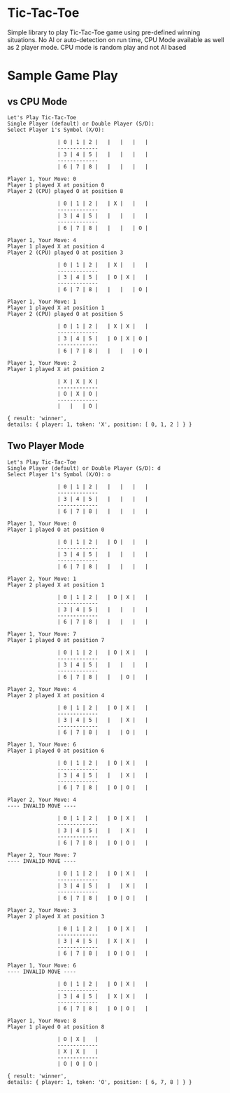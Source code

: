 # Tic-Tac-Toe
Simple library to play Tic-Tac-Toe game using pre-defined winning situations. No AI or auto-detection on run time, CPU Mode available as well as 2 player mode. CPU mode is random play and not AI based


# Sample Game Play 
## vs CPU Mode
    Let's Play Tic-Tac-Toe
    Single Player (default) or Double Player (S/D):
    Select Player 1's Symbol (X/O):

                    | 0 | 1 | 2 |   |   |   |   |
                    -------------
                    | 3 | 4 | 5 |   |   |   |   |
                    -------------
                    | 6 | 7 | 8 |   |   |   |   |

    Player 1, Your Move: 0
    Player 1 played X at position 0
    Player 2 (CPU) played O at position 8

                    | 0 | 1 | 2 |   | X |   |   |
                    -------------
                    | 3 | 4 | 5 |   |   |   |   |
                    -------------
                    | 6 | 7 | 8 |   |   |   | O |

    Player 1, Your Move: 4
    Player 1 played X at position 4
    Player 2 (CPU) played O at position 3

                    | 0 | 1 | 2 |   | X |   |   |
                    -------------
                    | 3 | 4 | 5 |   | O | X |   |
                    -------------
                    | 6 | 7 | 8 |   |   |   | O |

    Player 1, Your Move: 1
    Player 1 played X at position 1
    Player 2 (CPU) played O at position 5

                    | 0 | 1 | 2 |   | X | X |   |
                    -------------
                    | 3 | 4 | 5 |   | O | X | O |
                    -------------
                    | 6 | 7 | 8 |   |   |   | O |

    Player 1, Your Move: 2
    Player 1 played X at position 2

                    | X | X | X |
                    -------------
                    | O | X | O |
                    -------------
                    |   |   | O |

    { result: 'winner',
    details: { player: 1, token: 'X', position: [ 0, 1, 2 ] } }

## Two Player Mode

    Let's Play Tic-Tac-Toe
    Single Player (default) or Double Player (S/D): d
    Select Player 1's Symbol (X/O): o

                    | 0 | 1 | 2 |   |   |   |   |
                    -------------
                    | 3 | 4 | 5 |   |   |   |   |
                    -------------
                    | 6 | 7 | 8 |   |   |   |   |

    Player 1, Your Move: 0
    Player 1 played O at position 0

                    | 0 | 1 | 2 |   | O |   |   |
                    -------------
                    | 3 | 4 | 5 |   |   |   |   |
                    -------------
                    | 6 | 7 | 8 |   |   |   |   |

    Player 2, Your Move: 1
    Player 2 played X at position 1

                    | 0 | 1 | 2 |   | O | X |   |
                    -------------
                    | 3 | 4 | 5 |   |   |   |   |
                    -------------
                    | 6 | 7 | 8 |   |   |   |   |

    Player 1, Your Move: 7
    Player 1 played O at position 7

                    | 0 | 1 | 2 |   | O | X |   |
                    -------------
                    | 3 | 4 | 5 |   |   |   |   |
                    -------------
                    | 6 | 7 | 8 |   |   | O |   |

    Player 2, Your Move: 4
    Player 2 played X at position 4

                    | 0 | 1 | 2 |   | O | X |   |
                    -------------
                    | 3 | 4 | 5 |   |   | X |   |
                    -------------
                    | 6 | 7 | 8 |   |   | O |   |

    Player 1, Your Move: 6
    Player 1 played O at position 6

                    | 0 | 1 | 2 |   | O | X |   |
                    -------------
                    | 3 | 4 | 5 |   |   | X |   |
                    -------------
                    | 6 | 7 | 8 |   | O | O |   |

    Player 2, Your Move: 4
    ---- INVALID MOVE ----

                    | 0 | 1 | 2 |   | O | X |   |
                    -------------
                    | 3 | 4 | 5 |   |   | X |   |
                    -------------
                    | 6 | 7 | 8 |   | O | O |   |

    Player 2, Your Move: 7
    ---- INVALID MOVE ----

                    | 0 | 1 | 2 |   | O | X |   |
                    -------------
                    | 3 | 4 | 5 |   |   | X |   |
                    -------------
                    | 6 | 7 | 8 |   | O | O |   |

    Player 2, Your Move: 3
    Player 2 played X at position 3

                    | 0 | 1 | 2 |   | O | X |   |
                    -------------
                    | 3 | 4 | 5 |   | X | X |   |
                    -------------
                    | 6 | 7 | 8 |   | O | O |   |

    Player 1, Your Move: 6
    ---- INVALID MOVE ----

                    | 0 | 1 | 2 |   | O | X |   |
                    -------------
                    | 3 | 4 | 5 |   | X | X |   |
                    -------------
                    | 6 | 7 | 8 |   | O | O |   |

    Player 1, Your Move: 8
    Player 1 played O at position 8

                    | O | X |   |
                    -------------
                    | X | X |   |
                    -------------
                    | O | O | O |

    { result: 'winner',
    details: { player: 1, token: 'O', position: [ 6, 7, 8 ] } }

